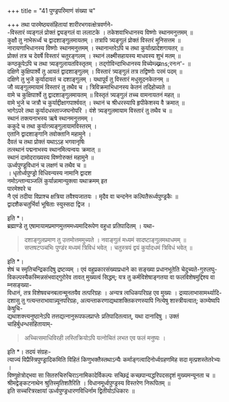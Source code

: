 +++
title = "41 पुण्ड्रपरिमाणं संख्या च"

+++
तथा पारमेष्ठ्यसंहितायां शारीरभगवत्क्षेत्रवर्णने-  
-विस्तारं व्यङ्गलं प्रोक्तं द्व्यङ्गलं वा ललाटके । तकेशवाभिधानस्य विष्णोः स्थानमनुत्तमम् ॥  
कुक्षौ तु नाभेरूर्ध्वं च द्वादशाङ्गुलमायतम् । तत्रापि त्र्यङ्गुलं प्रोक्तं विस्तरं मुनिसत्तम ॥  
नारायणाभिधानस्य विष्णोः स्थानमनुत्तमम् । स्थानान्तरेऽपि च तथा कुर्यात्प्रादेशगायतर् ॥  
प्रोक्तं तत्र च देवर्षे विस्तारं चतुरङ्गलम् । स्थानं लक्ष्मीसहायस्य माधवस्य शुभं मतम् ॥  
कण्ठकूपेऽपि च तथा त्र्यङ्गुलायतविस्तृतम् । तद्गोविन्दाभिधानस्य विच्येम्न्न्ख्नns;रनःन'- ॥  
दक्षिणे कुक्षिपार्श्वे तु आयतं द्वादशाङ्गुलम् । विस्तारं त्र्यङ्गुलं तत्र तद्विष्णोः परमं पदम् ॥  
दक्षिणे तु भुजे कुर्यादायतं च दशाङ्गुलम् । यथापूर्वं तु विस्तारं मधुसूदनकेतनम् ॥  
जौ व्यङ्गुलमायामं विस्तारं तु तथैव च । त्रिविक्रमाभिधानस्य केतनं तदिहोच्यते ॥  
वामे च कुक्षिपार्श्वे तु द्वादशाङ्गुलमायतम् ॥ विस्तृतं त्र्यङ्गुलं तच्च वामनायतनं महत् ॥  
वामे भुजे च जत्रौ च कुर्याद्दीक्षागपार्श्ववत् । स्थानं च श्रीधरस्यापि हृपीकेशस्य वै क्रमात् ॥  
भागेऽपरे तथा कुर्यादधस्ताज्जघनोपरि । वंशे त्र्यङ्गुलमायाम विस्तारं तु तथैव च ॥  
स्थानं तक्त्यनाभस्य ऋषे स्थानमनुत्तमम् ।  
ककुदे च तथा कुर्यात्त्र्यङ्गुलायामविस्तरम् ।  
एतानि द्वादशाङ्गानि तवोक्तानि महामुने ।  
दैवतं च तथा प्रोक्तं यथाऽऽह भगवानृषिः  
तत्स्थानं पद्मनाभस्य स्थानमित्यन्वयः क्रमात् ॥  
स्थानं दामोदराख्यस्य विष्णोरुक्तं महामुने ॥  
ऊर्ध्वपुण्डूविधानं च लक्षणं च तथैव च ॥  
। धृतोर्ध्वपुण्ड्रो विधिवन्यस्य नामानि द्वादश  
नमोऽन्तान्यञ्जलिं कुर्यान्नामान्युक्त्वा यथाक्रमम् इत  
पारमेश्वरे च  
नै एवं तदीया विप्राश्च क्षत्रिया तवैश्यजातयः । मृदैव वा चन्दनेन कल्पितैरूर्ध्वपुण्ड्रकैः ॥  
द्वादशैकचतुर्भिर्वा भूषिताः स्युस्सदा द्विज ।

इति *।  
ब्रह्माण्डे तु एषामायामप्रमाणमुत्तममध्यमादिरूपेण वहुधा प्रतिपादितम् । यथा-  

> दशाङ्गुलप्रमाण तु उत्तमोत्तममुच्यते । नवाङ्गुलं मध्यमं सादष्टाङ्गुलमथाधमम् ॥  
सप्तषटप्ञ्चभिः पुण्डंर मध्यमं त्रिविधं भवेत् । चतुस्त्रयं द्वयं कुर्यादधमं त्रिविधं भवेत् ॥

इति *।  
शेषं च स्मृतिचन्द्रिकादिषु द्रष्टव्यम् । एवं वहुप्रकारसंख्याप्रधाने का सङ्ख्या प्रधानभूतेति चेदुच्यते-गुरुलघु-  
विकल्पस्यैकस्मिन्नसंभवाद्गुरोरेव तावत् मुख्यत्वं सिद्धम्; यत्र तु कर्मविशेषाङ्गतया वा फलविशेषमुद्दिश्य वा म्नसङ्ख्या-  
विधानं, तत्र विशेषवचनबलान्मूनतयैव तत्परिग्रहः । अन्यत्र त्वधिकपरिग्रह एव मुख्यः । द्रव्यालाभासामर्थ्यादि-  
दशासु तु गत्यन्तराभावान्न्यूनपरिग्रहः, अत्यन्ताकरणाद्यथाशक्तिकरणस्यापि नित्येषु शास्त्रीयत्वात्; काम्येष्वपि केषुचि-  
द्यथाशक्त्त्यनुष्ठानेऽपि तत्तद्यत्नानुरूपफलप्राप्तेः प्रतिपादितत्वात्, यथा दानादिषु । उक्तं चाहिर्बुधन्धसंहितायाम्-  

> अच्चित्समाधिविरही लस्तिक्रियोऽपि यत्नोचितं लभत एव फलं मनुष्यः ।

इति *। तदयं संग्रहः-  
त्याज्यं विप्रैस्त्रिपुण्ड्रादिकमिति विहितं किणुभक्तैस्तथाऽन्यैः कर्माङ्गत्वादिनोर्ध्वग्रहणमिह सदा मृत्प्रशस्तेतरेभ्यः ।  
विष्णुक्षेत्रोद्भवा सा सितरुचिरुचिराऽनामिकादेर्विकल्पः सच्छिद्रं कच्छपान्यद्धरिपदसदृशं मुख्यमन्यूनता च ॥  
श्रीमद्वेङ्कटनाथेन श्रुतिस्मृतिशतैरिति । विधानमूर्ध्वपुण्ड्रस्य विस्तरेण निरूपितम् ॥  
इति सच्चरित्ररक्षायां ऊर्ध्वपुण्ड्रधारणविधिर्नाम द्वितीयोऽधिकारः ॥